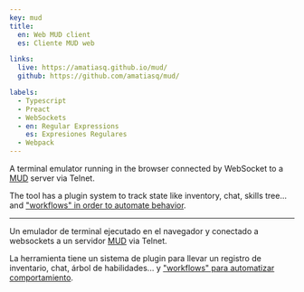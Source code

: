 ```yaml
---
key: mud
title:
  en: Web MUD client
  es: Cliente MUD web

links:
  live: https://amatiasq.github.io/mud/
  github: https://github.com/amatiasq/mud/

labels:
  - Typescript
  - Preact
  - WebSockets
  - en: Regular Expressions
    es: Expresiones Regulares
  - Webpack
---
```


A terminal emulator running in the browser connected by WebSocket to a [MUD](https://en.wikipedia.org/wiki/MUD) server via Telnet.

The tool has a plugin system to track state like inventory, chat, skills tree... and ["workflows" in order to automate behavior](https://github.com/amatiasq/mud/blob/main/client/src/registerWorkflows.ts#L22-L44).

---

Un emulador de terminal ejecutado en el navegador y conectado a websockets a un servidor [MUD](https://en.wikipedia.org/wiki/MUD) via Telnet.

La herramienta tiene un sistema de plugin para llevar un registro de inventario, chat, árbol de habilidades... y ["workflows" para automatizar comportamiento](https://github.com/amatiasq/mud/blob/main/client/src/registerWorkflows.ts#L22-L44).
